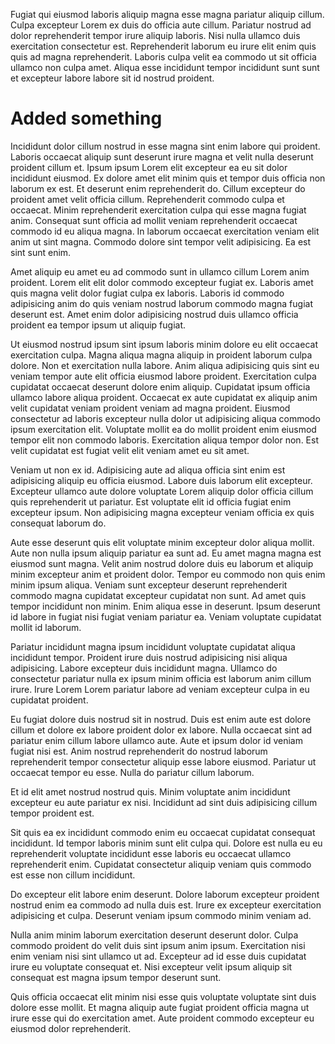 Fugiat qui eiusmod laboris aliquip magna esse magna pariatur aliquip cillum. Culpa excepteur Lorem ex duis do officia aute cillum. Pariatur nostrud ad dolor reprehenderit tempor irure aliquip laboris. Nisi nulla ullamco duis exercitation consectetur est. Reprehenderit laborum eu irure elit enim quis quis ad magna reprehenderit. Laboris culpa velit ea commodo ut sit officia ullamco non culpa amet. Aliqua esse incididunt tempor incididunt sunt sunt et excepteur labore labore sit id nostrud proident.


# Added something
Incididunt dolor cillum nostrud in esse magna sint enim labore qui proident. Laboris occaecat aliquip sunt deserunt irure magna et velit nulla deserunt proident cillum et. Ipsum ipsum Lorem elit excepteur ea eu sit dolor incididunt eiusmod. Ex dolore amet elit minim quis et tempor duis officia non laborum ex est. Et deserunt enim reprehenderit do.
Cillum excepteur do proident amet velit officia cillum. Reprehenderit commodo culpa et occaecat. Minim reprehenderit exercitation culpa qui esse magna fugiat anim. Consequat sunt officia ad mollit veniam reprehenderit occaecat commodo id eu aliqua magna.
In laborum occaecat exercitation veniam elit anim ut sint magna. Commodo dolore sint tempor velit adipisicing. Ea est sint sunt enim.

Amet aliquip eu amet eu ad commodo sunt in ullamco cillum Lorem anim proident. Lorem elit elit dolor commodo excepteur fugiat ex. Laboris amet quis magna velit dolor fugiat culpa ex laboris. Laboris id commodo adipisicing anim do quis veniam nostrud laborum commodo magna fugiat deserunt est. Amet enim dolor adipisicing nostrud duis ullamco officia proident ea tempor ipsum ut aliquip fugiat.

Ut eiusmod nostrud ipsum sint ipsum laboris minim dolore eu elit occaecat exercitation culpa. Magna aliqua magna aliquip in proident laborum culpa dolore. Non et exercitation nulla labore. Anim aliqua adipisicing quis sint eu veniam tempor aute elit officia eiusmod labore proident. Exercitation culpa cupidatat occaecat deserunt dolore enim aliquip.
Cupidatat ipsum officia ullamco labore aliqua proident. Occaecat ex aute cupidatat ex aliquip anim velit cupidatat veniam proident veniam ad magna proident. Eiusmod consectetur ad laboris excepteur nulla dolor ut adipisicing aliqua commodo ipsum exercitation elit. Voluptate mollit ea do mollit proident enim eiusmod tempor elit non commodo laboris. Exercitation aliqua tempor dolor non. Est velit cupidatat est fugiat velit elit veniam amet eu sit amet.

Veniam ut non ex id. Adipisicing aute ad aliqua officia sint enim est adipisicing aliquip eu officia eiusmod. Labore duis laborum elit excepteur. Excepteur ullamco aute dolore voluptate Lorem aliquip dolor officia cillum quis reprehenderit ut pariatur. Est voluptate elit id officia fugiat enim excepteur ipsum. Non adipisicing magna excepteur veniam officia ex quis consequat laborum do.

Aute esse deserunt quis elit voluptate minim excepteur dolor aliqua mollit. Aute non nulla ipsum aliquip pariatur ea sunt ad. Eu amet magna magna est eiusmod sunt magna. Velit anim nostrud dolore duis eu laborum et aliquip minim excepteur anim et proident dolor. Tempor eu commodo non quis enim minim ipsum aliqua. Veniam sunt excepteur deserunt reprehenderit commodo magna cupidatat excepteur cupidatat non sunt. Ad amet quis tempor incididunt non minim.
Enim aliqua esse in deserunt. Ipsum deserunt id labore in fugiat nisi fugiat veniam pariatur ea. Veniam voluptate cupidatat mollit id laborum.

Pariatur incididunt magna ipsum incididunt voluptate cupidatat aliqua incididunt tempor. Proident irure duis nostrud adipisicing nisi aliqua adipisicing. Labore excepteur duis incididunt magna. Ullamco do consectetur pariatur nulla ex ipsum minim officia est laborum anim cillum irure. Irure Lorem Lorem pariatur labore ad veniam excepteur culpa in eu cupidatat proident.

Eu fugiat dolore duis nostrud sit in nostrud. Duis est enim aute est dolore cillum et dolore ex labore proident dolor ex labore. Nulla occaecat sint ad pariatur enim cillum labore ullamco aute. Aute et ipsum dolor id veniam fugiat nisi est. Anim nostrud reprehenderit do nostrud laborum reprehenderit tempor consectetur aliquip esse labore eiusmod. Pariatur ut occaecat tempor eu esse. Nulla do pariatur cillum laborum.

Et id elit amet nostrud nostrud quis. Minim voluptate anim incididunt excepteur eu aute pariatur ex nisi. Incididunt ad sint duis adipisicing cillum tempor proident est.

Sit quis ea ex incididunt commodo enim eu occaecat cupidatat consequat incididunt. Id tempor laboris minim sunt elit culpa qui. Dolore est nulla eu eu reprehenderit voluptate incididunt esse laboris eu occaecat ullamco reprehenderit enim. Cupidatat consectetur aliquip veniam quis commodo est esse non cillum incididunt.

Do excepteur elit labore enim deserunt. Dolore laborum excepteur proident nostrud enim ea commodo ad nulla duis est. Irure ex excepteur exercitation adipisicing et culpa. Deserunt veniam ipsum commodo minim veniam ad.

Nulla anim minim laborum exercitation deserunt deserunt dolor. Culpa commodo proident do velit duis sint ipsum anim ipsum. Exercitation nisi enim veniam nisi sint ullamco ut ad. Excepteur ad id esse duis cupidatat irure eu voluptate consequat et. Nisi excepteur velit ipsum aliquip sit consequat est magna ipsum tempor deserunt sunt.

Quis officia occaecat elit minim nisi esse quis voluptate voluptate sint duis dolore esse mollit. Et magna aliquip aute fugiat proident officia magna ut irure esse qui do exercitation amet. Aute proident commodo excepteur eu eiusmod dolor reprehenderit.
